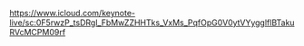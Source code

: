 https://www.icloud.com/keynote-live/sc:0F5rwzP_tsDRgl_FbMwZZHHTks_VxMs_PqfOpG0V0ytVYygglflBTakuRVcMCPM09rf
